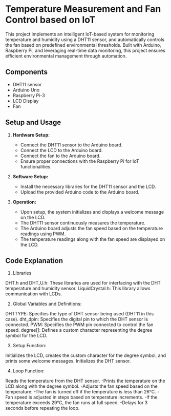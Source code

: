 # Temperature Measurement and Fan Control based on IoT

This project implements an intelligent IoT-based system for monitoring temperature and humidity using a DHT11 sensor, and automatically controls the fan based on predefined environmental thresholds. Built with Arduino, Raspberry Pi, and leveraging real-time data monitoring, this project ensures efficient environmental management through automation.

## Components
- DHT11 sensor
- Arduino Uno
- Raspberry Pi-3
- LCD Display
- Fan

## Setup and Usage
1. **Hardware Setup:**
   - Connect the DHT11 sensor to the Arduino board.
   - Connect the LCD to the Arduino board.
   - Connect the fan to the Arduino board.
   - Ensure proper connections with the Raspberry Pi for IoT functionalities.

2. **Software Setup:**
   - Install the necessary libraries for the DHT11 sensor and the LCD.
   - Upload the provided Arduino code to the Arduino board.

3. **Operation:**
   - Upon setup, the system initializes and displays a welcome message on the LCD.
   - The DHT11 sensor continuously measures the temperature.
   - The Arduino board adjusts the fan speed based on the temperature readings using PWM.
   - The temperature readings along with the fan speed are displayed on the LCD.

## Code Explanation

1. Libraries
   
DHT.h and DHT_U.h: These libraries are used for interfacing with the DHT temperature and humidity sensor.
LiquidCrystal.h: This library allows communication with LCDs.

2. Global Variables and Definitions:

DHTTYPE: Specifies the type of DHT sensor being used (DHT11 in this case).
dht_dpin: Specifies the digital pin to which the DHT sensor is connected.
PWM: Specifies the PWM pin connected to control the fan speed.
degree[]: Defines a custom character representing the degree symbol for the LCD.

3. Setup Function:

Initializes the LCD, creates the custom character for the degree symbol, and prints some welcome messages.
Initializes the DHT sensor.

4. Loop Function:

Reads the temperature from the DHT sensor.
-Prints the temperature on the LCD along with the degree symbol.
-Adjusts the fan speed based on the temperature:
-The fan is turned off if the temperature is less than 26°C.
-Fan speed is adjusted in steps based on temperature increments.
-If the temperature exceeds 29°C, the fan runs at full speed.
-Delays for 3 seconds before repeating the loop.
